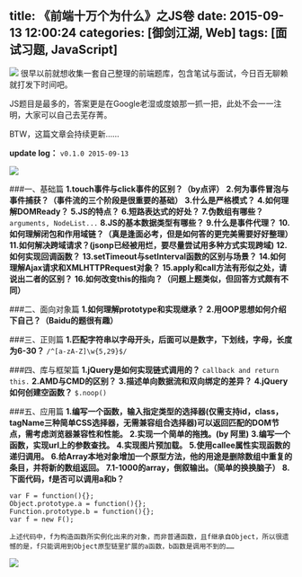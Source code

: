 title: 《前端十万个为什么》之JS卷
date: 2015-09-13 12:00:24
categories: [御剑江湖, Web]
tags: [面试习题, JavaScript]
---
![](/img/tech/i_js_1.jpg)
很早以前就想收集一套自己整理的前端题库，包含笔试与面试，今日百无聊赖就打发下时间吧。

JS题目是最多的，答案更是在Google老湿或度娘那一抓一把，此处不会一一注明，大家可以自己去芜存菁。

BTW，这篇文章会持续更新……

**update log：**
`v0.1.0 2015-09-13`

![](/img/tech/i_js_0.jpg)

###一、基础篇
**1.touch事件与click事件的区别？（by点评）**
**2.何为事件冒泡与事件捕获？（事件流的三个阶段是很重要的基础）**
**3.什么是严格模式？**
**4.如何理解DOMReady？**
**5.JS的特点？**
**6.短路表达式的好处？**
**7.伪数组有哪些？**
`arguments, NodeList...`
**8.JS的基本数据类型有哪些？**
**9.什么是事件代理？**
**10.如何理解闭包和作用域链？（真是逢面必考，但是如何答的更完美需要好好整理）**
**11.如何解决跨域请求？(jsonp已经被用烂，要尽量尝试用多种方式实现跨域)**
**12.如何实现回调函数？**
**13.setTimeout与setInterval函数的区别与场景？**
**14.如何理解Ajax请求和XMLHTTPRequest对象？**
**15.apply和call方法有形似之处，请说出二者的区别？**
**16.如何改变this的指向？（问题上题类似，但回答方式颇有不同）**



###二、面向对象篇
**1.如何理解prototype和实现继承？**
**2.用OOP思想如何介绍下自己？（Baidu的题很有趣）**

###三、正则篇
**1.匹配字符串以字母开头，后面可以是数字，下划线，字母，长度为6-30？**
`/^[a-zA-Z]\w{5,29}$/`

###四、库与框架篇
**1.jQuery是如何实现链式调用的？**
`callback and return this.`
**2.AMD与CMD的区别？**
**3.描述单向数据流和双向绑定的差异？**
**4.jQuery如何创建空函数？**
`$.noop() `


###五、应用篇
**1.编写一个函数，输入指定类型的选择器(仅需支持id，class，tagName三种简单CSS选择器，无需兼容组合选择器)可以返回匹配的DOM节点，需考虑浏览器兼容性和性能。**
**2.实现一个简单的拖拽。(by 阿里)**
**3.编写一个函数，实现url上的参数查找。**
**4.实现图片预加载。**
**5.使用callee属性实现函数的递归调用。**
**6.给Array本地对象增加一个原型方法，他的用途是删除数组中重复的条目，并将新的数组返回。**
**7.1-1000的array，倒叙输出。（简单的换换脑子）**
**8.下面代码，f是否可以调用a和b？**
```
var F = function(){};
Object.prototype.a = function(){};
Function.prototype.b = function(){};
var f = new F();
```
`上述代码中，f为构造函数所实例化出来的对象，而非普通函数，且f继承自Object，所以很遗憾的是，f只能调用到Object原型链里扩展的a函数，b函数是调用不到的……`


![](/img/comic/longmao.jpg)
